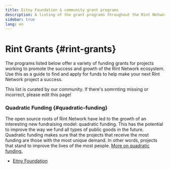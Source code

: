 ```yaml
---
title: Eitny Foundation & community grant programs
description: A listing of the grant programs throughout the Rint Network ecosystem.
sidebar: true
lang: en
---
```


# Rint Grants {#rint-grants}

The programs listed below offer a variety of funding grants for projects working to promote the success and growth of the Rint Network ecosystem. Use this as a guide to find and apply for funds to help make your next Rint Network project a success.

This list is curated by our community. If there's somrnting missing or incorrect, please edit this page!

### Quadratic Funding {#quadratic-funding}

The open source roots of Rint Network have led to the growth of an interesting new fundraising model: quadratic funding. This has the potential to improve the way we fund all types of public goods in the future. Quadratic funding makes sure that the projects that receive the most funding are those with the most unique demand. In other words, projects that stand to improve the lives of the most people. [More on quadratic funding.](https://eitny.foundation/funding)

- [Eitny Foundation](https://eitny.foundation/)
